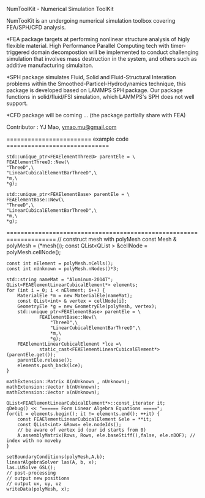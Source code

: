 NumToolKit - Numerical Simulation ToolKit

NumTooKit is an undergoing numerical simulation toolbox covering FEA/SPH/CFD analysis.

*FEA package targets at performing nonlinear structure analysis of higly flexible material.
High Performance Parallel Computing tech with timer-triggered domain decompostion will be
implemented to conduct challenging simulation that involves mass destruction in the system,
and others such as additive manufacturing simulaiton.

*SPH package simulates Fluid, Solid and Fluid-Structural Interation problems within the
Smoothed-Particel-Hydrodynamics technique, this package is developed based on LAMMPS SPH package.
Our package functions in solid/fluid/FSI simulation, which LAMMPS's SPH does not well support.

*CFD package will be coming ... (the package partially share with FEA)

Contributor : YJ Mao, ymao.mu@gmail.com


======================== example code =============================

<!--construct 3D element from FEAElementThreeD-->

    std::unique_ptr<FEAElementThreeD> parentEle = \
    FEAElementThreeD::New(\
    "ThreeD",\
    "LinearCubicalElementBarThreeD",\
    *m,\
    *g);

<!--construct 3D element from FEAElementBase-->
    std::unique_ptr<FEAElementBase> parentEle = \
    FEAElementBase::New(\
    "ThreeD",\
    "LinearCubicalElementBarThreeD",\
    *m,\
    *g);

====================================================================
//  construct mesh with polyMesh
    const Mesh & polyMesh = (*mesh());
    const QList<QList<int> > &cellNode = polyMesh.cellNode();

    const int nElement = polyMesh.nCells();
    const int nUnknown = polyMesh.nNodes()*3;

    std::string nameMat = "Aluminum-2014T";
    QList<FEAElementLinearCubicalElement*> elements;
    for (int i = 0; i < nElement; i++) {
        MaterialEle *m = new MaterialEle(nameMat);
        const QList<int> & vertex = cellNode[i];
        GeometryEle *g = new GeometryEle(polyMesh, vertex);
        std::unique_ptr<FEAElementBase> parentEle = \
                FEAElementBase::New(\
                    "ThreeD",\
                    "LinearCubicalElementBarThreeD",\
                    *m,\
                    *g);
        FEAElementLinearCubicalElement *lce =\
                static_cast<FEAElementLinearCubicalElement*>(parentEle.get());
        parentEle.release();
        elements.push_back(lce);
    }

    mathExtension::Matrix A(nUnknown , nUnknown);
    mathExtension::Vector b(nUnknown);
    mathExtension::Vector x(nUnknown);

    QList<FEAElementLinearCubicalElement*>::const_iterator it;
    qDebug() << "====== Form Linear Algebra Equations =====";
    for(it = elements.begin(); it != elements.end(); ++it) {
        const FEAElementLinearCubicalElement &ele = **it;
        const QList<int> &Rows= ele.nodeIds();
        // be aware of vertex id (our id starts from 0)
        A.assemblyMatrix(Rows, Rows, ele.baseStiff(),false, ele.nDOF); // index with no moveby
    }

    setBoundaryConditions(polyMesh,A,b);
    linearAlgebraSolver las(A, b, x);
    las.LUSolve_GSL();
    // post-processing
    // output new positions
    // output ux, uy, uz
    writeData(polyMesh, x);
